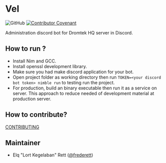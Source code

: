 # Vel

![GitHub](https://img.shields.io/github/license/dromtek/vel)
[![Contributor Covenant](https://img.shields.io/badge/Contributor%20Covenant-2.1-4baaaa.svg)](code_of_conduct.md)


Administration discord bot for Dromtek HQ server in Discord.

## How to run ?

- Install Nim and GCC.
- Install openssl development library.
- Make sure you had make discord application for your bot.
- Open project folder as working directory then run `TOKEN=<your discord bot token> nimble run` to testing run the project.
- For production, build an binary executable then run it as a service on server. This approach to reduce needed of development material at production server.

## How to contribute?

[CONTRIBUTING](./CONTRIBUTING)

## Maintainer

- Elq "Lort Kegelaban" Rett ([@frederett](https://github.com/frederett))